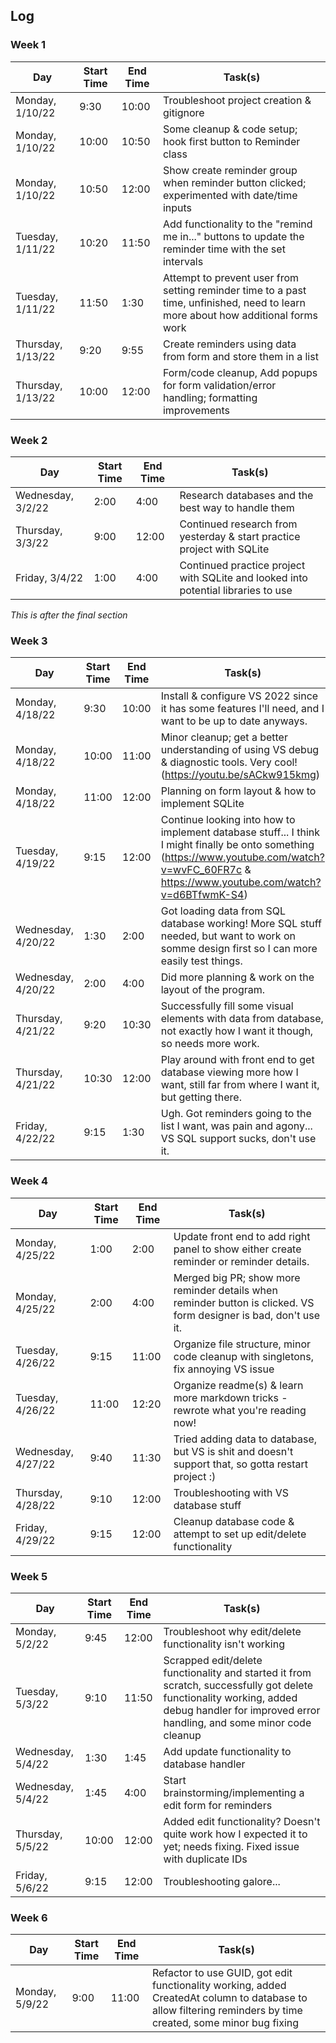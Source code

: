 ﻿## Log

### Week 1
| Day                 | Start Time | End Time | Task(s)                                                 |
|---------------------|------------|----------|---------------------------------------------------------|
| Monday, 1/10/22     | 9:30       | 10:00    | Troubleshoot project creation & gitignore |
| Monday, 1/10/22     | 10:00      | 10:50    | Some cleanup & code setup; hook first button to Reminder class
| Monday, 1/10/22     | 10:50      | 12:00    | Show create reminder group when reminder button clicked; experimented with date/time inputs
| Tuesday, 1/11/22    | 10:20      | 11:50    | Add functionality to the "remind me in..." buttons to update the reminder time with the set intervals
| Tuesday, 1/11/22    | 11:50      | 1:30     | Attempt to prevent user from setting reminder time to a past time, unfinished, need to learn more about how additional forms work
| Thursday, 1/13/22   | 9:20       | 9:55     | Create reminders using data from form and store them in a list
| Thursday, 1/13/22   | 10:00      | 12:00    | Form/code cleanup, Add popups for form validation/error handling; formatting improvements

### Week 2
| Day                 | Start Time | End Time | Task(s)                                                 |
|---------------------|------------|----------|---------------------------------------------------------|
| Wednesday, 3/2/22   | 2:00       | 4:00     | Research databases and the best way to handle them
| Thursday, 3/3/22    | 9:00       | 12:00    | Continued research from yesterday & start practice project with SQLite
| Friday, 3/4/22      | 1:00       | 4:00     | Continued practice project with SQLite and looked into potential libraries to use

*This is after the final section*

### Week 3
| Day                 | Start Time | End Time | Task(s)                                                 |
|---------------------|------------|----------|---------------------------------------------------------|
| Monday, 4/18/22     | 9:30       | 10:00    | Install & configure VS 2022 since it has some features I'll need, and I want to be up to date anyways.
| Monday, 4/18/22     | 10:00      | 11:00    | Minor cleanup; get a better understanding of using VS debug & diagnostic tools. Very cool! (https://youtu.be/sACkw915kmg)
| Monday, 4/18/22     | 11:00      | 12:00    | Planning on form layout & how to implement SQLite
| Tuesday, 4/19/22    | 9:15       | 12:00    | Continue looking into how to implement database stuff... I think I might finally be onto something (https://www.youtube.com/watch?v=wvFC_60FR7c & https://www.youtube.com/watch?v=d6BTfwmK-S4)
| Wednesday, 4/20/22  | 1:30       | 2:00     | Got loading data from SQL database working! More SQL stuff needed, but want to work on somme design first so I can more easily test things.
| Wednesday, 4/20/22  | 2:00       | 4:00     | Did more planning & work on the layout of the program.
| Thursday, 4/21/22   | 9:20       | 10:30    | Successfully fill some visual elements with data from database, not exactly how I want it though, so needs more work.
| Thursday, 4/21/22   | 10:30      | 12:00    | Play around with front end to get database viewing more how I want, still far from where I want it, but getting there.
| Friday, 4/22/22     | 9:15       | 1:30     | Ugh. Got reminders going to the list I want, was pain and agony... VS SQL support sucks, don't use it.

### Week 4
| Day                | Start Time | End Time | Task(s)                                                  |
|--------------------|------------|----------|----------------------------------------------------------|
| Monday, 4/25/22    | 1:00       | 2:00     | Update front end to add right panel to show either create reminder or reminder details.
| Monday, 4/25/22    | 2:00       | 4:00     | Merged big PR; show more reminder details when reminder button is clicked. VS form designer is bad, don't use it.
| Tuesday, 4/26/22   | 9:15       | 11:00    | Organize file structure, minor code cleanup with singletons, fix annoying VS issue
| Tuesday, 4/26/22   | 11:00      | 12:20    | Organize readme(s) & learn more markdown tricks - rewrote what you're reading now!
| Wednesday, 4/27/22 | 9:40       | 11:30    | Tried adding data to database, but VS is shit and doesn't support that, so gotta restart project :)
| Thursday, 4/28/22  | 9:10       | 12:00    | Troubleshooting with VS database stuff
| Friday, 4/29/22    | 9:15       | 12:00    | Cleanup database code & attempt to set up edit/delete functionality

### Week 5
| Day                | Start Time | End Time | Task(s)                                                  |
|--------------------|------------|----------|----------------------------------------------------------|
| Monday, 5/2/22     | 9:45       | 12:00    | Troubleshoot why edit/delete functionality isn't working
| Tuesday, 5/3/22    | 9:10       | 11:50    | Scrapped edit/delete functionality and started it from scratch, successfully got delete functionality working, added debug handler for improved error handling, and some minor code cleanup
| Wednesday, 5/4/22  | 1:30       | 1:45     | Add update functionality to database handler
| Wednesday, 5/4/22  | 1:45       | 4:00     | Start brainstorming/implementing a edit form for reminders
| Thursday, 5/5/22   | 10:00      | 12:00    | Added edit functionality? Doesn't quite work how I expected it to yet; needs fixing. Fixed issue with duplicate IDs
| Friday, 5/6/22     | 9:15       | 12:00    | Troubleshooting galore...

### Week 6
| Day                | Start Time | End Time | Task(s)                                                  |
|--------------------|------------|----------|----------------------------------------------------------|
| Monday, 5/9/22     | 9:00       | 11:00    | Refactor to use GUID, got edit functionality working, added CreatedAt column to database to allow filtering reminders by time created, some minor bug fixing
